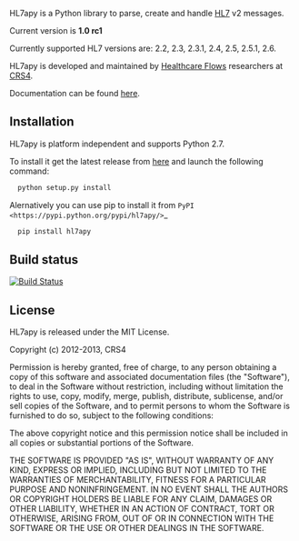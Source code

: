 HL7apy is a Python library to parse, create and handle [HL7](http://www.hl7.org) v2 messages.

Current version is __1.0 rc1__

Currently supported HL7 versions are: 2.2, 2.3, 2.3.1, 2.4, 2.5, 2.5.1, 2.6.

HL7apy is developed and maintained by [Healthcare Flows](http://www.crs4.it/healthcare-flows) researchers at [CRS4](http://www.crs4.it/).

Documentation can be found [here](http://crs4.github.io/hl7apy).

Installation
------------

HL7apy is platform independent and supports Python 2.7.

To install it get the latest release from [here](https://github.com/crs4/hl7apy.git) and launch the following command:

```bash
  python setup.py install
```

Alernatively you can use pip to install it from `PyPI <https://pypi.python.org/pypi/hl7apy/>`_

```bash
  pip install hl7apy
```

Build status
------------

[![Build Status](https://travis-ci.org/crs4/hl7apy.png)](https://travis-ci.org/crs4/hl7apy)

License
-------

HL7apy is released under the MIT License.

Copyright (c) 2012-2013, CRS4

Permission is hereby granted, free of charge, to any person obtaining a copy of
this software and associated documentation files (the "Software"), to deal in
the Software without restriction, including without limitation the rights to
use, copy, modify, merge, publish, distribute, sublicense, and/or sell copies of
the Software, and to permit persons to whom the Software is furnished to do so,
subject to the following conditions:

The above copyright notice and this permission notice shall be included in all
copies or substantial portions of the Software.

THE SOFTWARE IS PROVIDED "AS IS", WITHOUT WARRANTY OF ANY KIND, EXPRESS OR
IMPLIED, INCLUDING BUT NOT LIMITED TO THE WARRANTIES OF MERCHANTABILITY, FITNESS
FOR A PARTICULAR PURPOSE AND NONINFRINGEMENT. IN NO EVENT SHALL THE AUTHORS OR
COPYRIGHT HOLDERS BE LIABLE FOR ANY CLAIM, DAMAGES OR OTHER LIABILITY, WHETHER
IN AN ACTION OF CONTRACT, TORT OR OTHERWISE, ARISING FROM, OUT OF OR IN
CONNECTION WITH THE SOFTWARE OR THE USE OR OTHER DEALINGS IN THE SOFTWARE.

